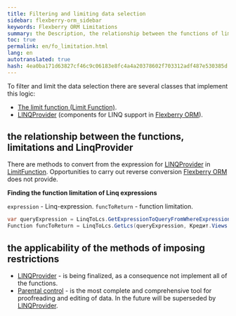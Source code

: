 ```yaml
--- 
title: Filtering and limiting data selection 
sidebar: flexberry-orm_sidebar 
keywords: Flexberry ORM Limitations 
summary: the Description, the relationship between the functions of limitations and LinqProvider example convert 
toc: true 
permalink: en/fo_limitation.html 
lang: en 
autotranslated: true 
hash: 4ea0ba171d63827cf46c9c06183e8fc4a4a20378602f703312adf487e530385d 
--- 
```


To filter and limit the data selection there are several classes that implement this logic: 

* [The limit function (Limit Function)](fo_limit-function.html). 
* [LINQProvider](fo_linq-provider.html) (components for LINQ support in [Flexberry ORM](fo_flexberry-orm.html)). 

## the relationship between the functions, limitations and LinqProvider 

There are methods to convert from the expression for [LINQProvider](fo_linq-provider.html) in [LimitFunction](fo_limit-function.html). Opportunities to carry out reverse conversion [Flexberry ORM](fo_flexberry-orm.html) does not provide. 

__Finding the function limitation of Linq expressions__ 

`expression` - Linq-expression. 
`funcToReturn` - function limitation. 

``` csharp
var queryExpression = LinqToLcs.GetExpressionToQueryFromWhereExpression(expression, typeof(Кредит));  
Function funcToReturn = LinqToLcs.GetLcs(queryExpression, Кредит.Views.C__КредитE, limitResolvingViews).LimitFunction;
``` 

## the applicability of the methods of imposing restrictions 

* [LINQProvider](fo_linq-provider.html) - is being finalized, as a consequence not implement all of the functions. 
* [Parental control](fo_limit-function.html) - is the most complete and comprehensive tool for proofreading and editing of data. In the future will be superseded by [LINQProvider](fo_linq-provider.html). 



